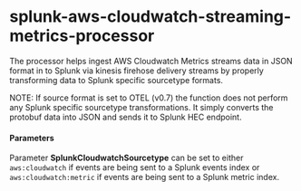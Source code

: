 # splunk-aws-cloudwatch-streaming-metrics-processor

The processor helps ingest AWS Cloudwatch Metrics streams data in JSON format in to Splunk
via kinesis firehose delivery streams by properly transforming data to Splunk specific sourcetype formats.

NOTE: If source format is set to OTEL (v0.7) the function does not perform any Splunk specific sourcetype transformations.
It simply converts the protobuf data into JSON and sends it to Splunk HEC endpoint.

#### Parameters

Parameter **SplunkCloudwatchSourcetype** can be set to either `aws:cloudwatch` if events are being sent to a Splunk events
index or `aws:cloudwatch:metric` if events are being sent to a Splunk metric index.
